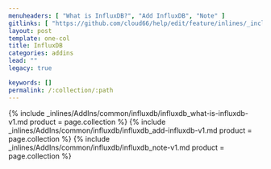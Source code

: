 ```yaml
---
menuheaders: [ "What is InfluxDB?", "Add InfluxDB", "Note" ]
gitlinks: [ "https://github.com/cloud66/help/edit/feature/inlines/_includes/_inlines/AddIns/common/influxdb/influxdb_what-is-influxdb-v1.md", "https://github.com/cloud66/help/edit/feature/inlines/_includes/_inlines/AddIns/common/influxdb/influxdb_add-influxdb-v1.md", "https://github.com/cloud66/help/edit/feature/inlines/_includes/_inlines/AddIns/common/influxdb/influxdb_note-v1.md" ]
layout: post
template: one-col
title: InfluxDB
categories: addins
lead: ""
legacy: true

keywords: []
permalink: /:collection/:path
---
```





<a href="#what-is-influxdb"></a>{% include _inlines/AddIns/common/influxdb/influxdb_what-is-influxdb-v1.md  product = page.collection %}
<a href="#add-influxdb"></a>{% include _inlines/AddIns/common/influxdb/influxdb_add-influxdb-v1.md  product = page.collection %}
<a href="#note"></a>{% include _inlines/AddIns/common/influxdb/influxdb_note-v1.md  product = page.collection %}